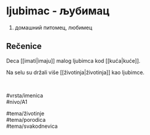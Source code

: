 # ljubimac - љубимац

1. домашний питомец, любимец  

## Rečenice

Deca [[imati|imaju]] malog ljubimca kod [[kuća|kuće]].  

Na selu su držali više [[životinja|životinja]] kao ljubimce.  

<br>

#vrsta/imenica  
#nivo/A1  

#tema/životinje  
#tema/porodica  
#tema/svakodnevica  
